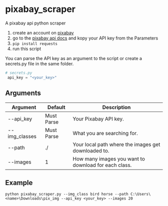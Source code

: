 # pixabay_scraper
A pixabay api python scraper

 1. create an account on [pixabay](https://pixabay.com)
 2. go to the [pixabay api docs](https://pixabay.com/api/docs/) and kopy your API key from the Parameters
 4. `pip install requests`
 5. run this script


 You can parse the API key as an argument to the script or create a secrets.py file in the same folder.

```python
# secrets.py
 api_key = "<your_key>"
 ```

## Arguments
Argument | Default | Description
-|-|-
--api_key | Must Parse | Your Pixabay API key.
--img_classes | Must Parse | What you are searching for.
--path | ./ |  Your local path where the images get downloaded to.
--images | 1 | How many images you want to download for each class.

## Example

 `python pixabay_scraper.py --img_class bird horse --path C:\Users\<name>\Downloads\pix_img --api_key <your_key> --images 20`
